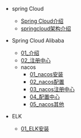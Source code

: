 
[//]: &lt;> "springCloud全家桶介绍"
- spring Cloud
  - [Spring Cloud介绍](springCloud/SpringCloud介绍.md)
  - [springcloud架构介绍](springCloud/springcloud.md)
- Spring Cloud Alibaba
  - [01_介绍](springCloud/springCloudAlibaba/介绍.md)
  - [02_注册中心](springCloud/springCloudAlibaba/注册中心.md)
  - nacos
    - [01_nacos安装](springCloud/springCloudAlibaba/nacos/nacos安装.md)
    - [02_nacos配置](springCloud/springCloudAlibaba/nacos/nacos配置.md)
    - [03_nacos注册中心](springCloud/springCloudAlibaba/nacos/nacos注册中心.md)
    - [04_配置中心](springCloud/springCloudAlibaba/nacos/nacos配置中心.md)
    - [05_nacos其他](springCloud/springCloudAlibaba/nacos/nacos其他.md)

- ELK
  - [01_ELK安装](springCloud/ELK/01EKL安装.md)